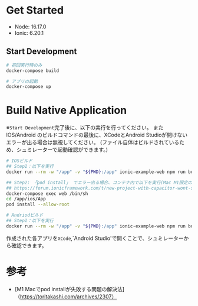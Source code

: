 # Get Started

- Node: 16.17.0
- Ionic: 6.20.1

## Start Development

```sh
# 初回実行時のみ
docker-compose build

# アプリの起動
docker-compose up
```

# Build Native Application
※`Start Development`完了後に、以下の実行を行ってください。
また IOS/Android のビルドコマンドの最後に、XCodeとAndroid Studioが開けないエラーが出る場合は無視してください。
(ファイル自体はビルドされているため、シュミレーターで起動確認ができます。)

```sh
# IOSビルド
## Step1：以下を実行
docker run --rm -w "/app" -v "${PWD}:/app" ionic-example-web npm run build:ios

## Step2: 「pod install」 でエラー出る場合、コンテナ内で以下を実行(Mac M1限定の障害？)
## https://forum.ionicframework.com/t/new-project-with-capacitor-wont-sync/219627
docker-compose exec web /bin/sh
cd /app/ios/App
pod install --allow-root

# Andriodビルド
## Step1：以下を実行
docker run --rm -w "/app" -v "${PWD}:/app" ionic-example-web npm run build:android
```
作成された各アプリを`XCode`,`Android Studio'で開くことで、シュミレーターから確認できます。


# 参考
- [M1 Macでpod installが失敗する問題の解決法]（https://toritakashi.com/archives/2307）